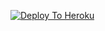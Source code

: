 
[![Deploy To Heroku](https://www.herokucdn.com/deploy/button.svg)](https://heroku.com/deploy?template=https://github.com/hackerworldyt/StringHackBot)
